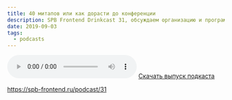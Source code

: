```yaml
---
title: 40 митапов или как дорасти до конференции
description: SPB Frontend Drinkcast 31, обсуждаем организацию и программу PiterJS conf
date: 2019-09-03
tags:
  - podcasts
---
```


<audio controls>
  <source preload="auto" src="{{ '/media/SPB-Frontend-Drinkcast-26.mp3' | url }}" type="audio/mpeg">
  <a href="{{ '/media/SPB-Frontend-Drinkcast-31.mp3' | url }}" download>Скачать выпуск подкаста</a>
</audio>
<a href="{{ '/media/SPB-Frontend-Drinkcast-31.mp3' | url }}" download>Скачать выпуск подкаста</a>

https://spb-frontend.ru/podcast/31
